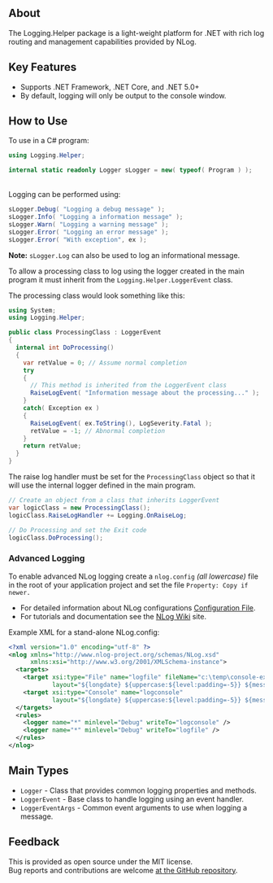 ## About
The Logging.Helper package is a light-weight platform for .NET with rich log routing and management capabilities provided by NLog.

## Key Features
- Supports .NET Framework, .NET Core, and .NET 5.0+
- By default, logging will only be output to the console window.

## How to Use
To use in a C# program:
```c#
using Logging.Helper;

internal static readonly Logger sLogger = new( typeof( Program ) );
```
\
Logging can be performed using:
```c#
sLogger.Debug( "Logging a debug message" );
sLogger.Info( "Logging a information message" );
sLogger.Warn( "Logging a warning message" );
sLogger.Error( "Logging an error message" );
sLogger.Error( "With exception", ex );
```
**Note:** `sLogger.Log` can also be used to log an informational message.

To allow a processing class to log using the logger created in the main program it must inherit from the `Logging.Helper.LoggerEvent` class.

The processing class would look something like this:
```c#
using System;
using Logging.Helper;

public class ProcessingClass : LoggerEvent
{
  internal int DoProcessing()
  {
    var retValue = 0; // Assume normal completion
    try
    {
      // This method is inherited from the LoggerEvent class
      RaiseLogEvent( "Information message about the processing..." );
    }
    catch( Exception ex )
    {
      RaiseLogEvent( ex.ToString(), LogSeverity.Fatal );
      retValue = -1; // Abnormal completion
    }
    return retValue;
  }
}
```
The raise log handler must be set for the `ProcessingClass` object so that it will use the internal logger defined in the main program.

```c#
// Create an object from a class that inherits LoggerEvent
var logicClass = new ProcessingClass();
logicClass.RaiseLogHandler += Logging.OnRaiseLog;

// Do Processing and set the Exit code
logicClass.DoProcessing();
```
### Advanced Logging
To enable advanced NLog logging create a `nlog.config` _(all lowercase)_ file in the root of your application project and set the file `Property: Copy if newer.`

- For detailed information about NLog configurations [Configuration File](https://github.com/NLog/NLog/wiki/Configuration-file).
- For tutorials and documentation see the [NLog Wiki](https://github.com/nlog/nlog/wiki) site.

Example XML for a stand-alone NLog.config:
```xml
<?xml version="1.0" encoding="utf-8" ?>
<nlog xmlns="http://www.nlog-project.org/schemas/NLog.xsd"
      xmlns:xsi="http://www.w3.org/2001/XMLSchema-instance">
  <targets>
    <target xsi:type="File" name="logfile" fileName="c:\temp\console-example.log"
            layout="${longdate} ${uppercase:${level:padding=-5}} ${message}"/>
    <target xsi:type="Console" name="logconsole"
            layout="${longdate} ${uppercase:${level:padding=-5}} ${message}"/>
  </targets>
  <rules>
    <logger name="*" minlevel="Debug" writeTo="logconsole" />
    <logger name="*" minlevel="Debug" writeTo="logfile" />
  </rules>
</nlog>
```

## Main Types
- `Logger` - Class that provides common logging properties and methods.
- `LoggerEvent` - Base class to handle logging using an event handler.
- `LoggerEventArgs` - Common event arguments to use when logging a message.

## Feedback
This is provided as open source under the MIT license.\
Bug reports and contributions are welcome [at the GitHub repository](https://github.com/KevinDHeath/NuGetPackages).